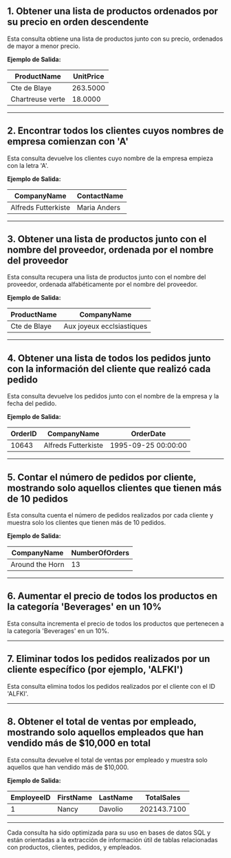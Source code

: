 
## 1. Obtener una lista de productos ordenados por su precio en orden descendente
Esta consulta obtiene una lista de productos junto con su precio, ordenados de mayor a menor precio.

**Ejemplo de Salida:**

| ProductName    | UnitPrice  |
|----------------|------------|
| Cte de Blaye   | 263.5000   |
| Chartreuse verte | 18.0000  |

---

## 2. Encontrar todos los clientes cuyos nombres de empresa comienzan con 'A'
Esta consulta devuelve los clientes cuyo nombre de la empresa empieza con la letra 'A'.

**Ejemplo de Salida:**

| CompanyName          | ContactName  |
|----------------------|--------------|
| Alfreds Futterkiste  | Maria Anders |

---

## 3. Obtener una lista de productos junto con el nombre del proveedor, ordenada por el nombre del proveedor
Esta consulta recupera una lista de productos junto con el nombre del proveedor, ordenada alfabéticamente por el nombre del proveedor.

**Ejemplo de Salida:**

| ProductName    | CompanyName                 |
|----------------|-----------------------------|
| Cte de Blaye   | Aux joyeux ecclsiastiques    |

---

## 4. Obtener una lista de todos los pedidos junto con la información del cliente que realizó cada pedido
Esta consulta devuelve los pedidos junto con el nombre de la empresa y la fecha del pedido.

**Ejemplo de Salida:**

| OrderID | CompanyName          | OrderDate           |
|---------|----------------------|---------------------|
| 10643   | Alfreds Futterkiste   | 1995-09-25 00:00:00 |

---

## 5. Contar el número de pedidos por cliente, mostrando solo aquellos clientes que tienen más de 10 pedidos
Esta consulta cuenta el número de pedidos realizados por cada cliente y muestra solo los clientes que tienen más de 10 pedidos.

**Ejemplo de Salida:**

| CompanyName      | NumberOfOrders  |
|------------------|-----------------|
| Around the Horn  | 13              |

---

## 6. Aumentar el precio de todos los productos en la categoría 'Beverages' en un 10%
Esta consulta incrementa el precio de todos los productos que pertenecen a la categoría 'Beverages' en un 10%.

---

## 7. Eliminar todos los pedidos realizados por un cliente específico (por ejemplo, 'ALFKI')
Esta consulta elimina todos los pedidos realizados por el cliente con el ID 'ALFKI'.

---

## 8. Obtener el total de ventas por empleado, mostrando solo aquellos empleados que han vendido más de $10,000 en total
Esta consulta devuelve el total de ventas por empleado y muestra solo aquellos que han vendido más de $10,000.

**Ejemplo de Salida:**

| EmployeeID | FirstName  | LastName   | TotalSales   |
|------------|------------|------------|--------------|
| 1          | Nancy      | Davolio    | 202143.7100  |

---

Cada consulta ha sido optimizada para su uso en bases de datos SQL y están orientadas a la extracción de información útil de tablas relacionadas con productos, clientes, pedidos, y empleados.
